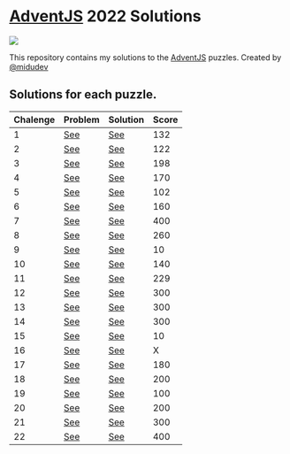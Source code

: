 # [AdventJS](https://adventjs.dev/) 2022 Solutions

![](https://adventjs.dev/og.png)

This repository contains my solutions to the [AdventJS](https://adventjs.dev/) puzzles. Created by [@midudev](https://github.com/midudev)

## **Solutions** for each puzzle.

| Chalenge | Problem                       | Solution                     | Score |
| -------- | ----------------------------- | ---------------------------- | ----- |
| 1        | [See](solutions/01/README.md) | [See](solutions/01/index.js) | 132   |
| 2        | [See](solutions/02/README.md) | [See](solutions/02/index.js) | 122   |
| 3        | [See](solutions/03/README.md) | [See](solutions/03/index.js) | 198   |
| 4        | [See](solutions/04/README.md) | [See](solutions/04/index.js) | 170   |
| 5        | [See](solutions/05/README.md) | [See](solutions/05/index.js) | 102   |
| 6        | [See](solutions/06/README.md) | [See](solutions/06/index.js) | 160   |
| 7        | [See](solutions/07/README.md) | [See](solutions/07/index.js) | 400   |
| 8        | [See](solutions/08/README.md) | [See](solutions/08/index.js) | 260   |
| 9        | [See](solutions/09/README.md) | [See](solutions/09/index.js) | 10    |
| 10       | [See](solutions/10/README.md) | [See](solutions/10/index.js) | 140   |
| 11       | [See](solutions/11/README.md) | [See](solutions/11/index.js) | 229   |
| 12       | [See](solutions/12/README.md) | [See](solutions/12/index.js) | 300   |
| 13       | [See](solutions/13/README.md) | [See](solutions/13/index.js) | 300   |
| 14       | [See](solutions/14/README.md) | [See](solutions/14/index.js) | 300   |
| 15       | [See](solutions/15/README.md) | [See](solutions/15/index.js) | 10    |
| 16       | [See](solutions/16/README.md) | [See](solutions/16/index.js) | X     |
| 17       | [See](solutions/17/README.md) | [See](solutions/17/index.js) | 180   |
| 18       | [See](solutions/18/README.md) | [See](solutions/18/index.js) | 200   |
| 19       | [See](solutions/19/README.md) | [See](solutions/19/index.js) | 100   |
| 20       | [See](solutions/20/README.md) | [See](solutions/20/index.js) | 200   |
| 21       | [See](solutions/21/README.md) | [See](solutions/21/index.js) | 300   |
| 22       | [See](solutions/22/README.md) | [See](solutions/22/index.js) | 400   |
